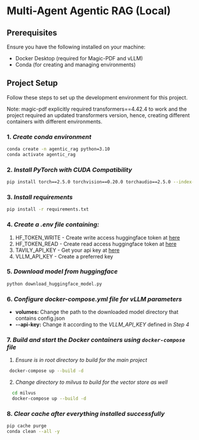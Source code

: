 # Multi-Agent Agentic RAG (Local)

## Prerequisites

Ensure you have the following installed on your machine:
- Docker Desktop (required for Magic-PDF and vLLM)
- Conda (for creating and managing environments)

## Project Setup

Follow these steps to set up the development environment for this project.

Note: magic-pdf explicitly required transformers==4.42.4 to work and the project required an updated transformers version, hence, creating different containers with different environments.

### 1. *Create conda environment*
```bash
conda create -n agentic_rag python=3.10
conda activate agentic_rag
```

### 2. *Install PyTorch with CUDA Compatibility*
```bash
pip install torch==2.5.0 torchvision==0.20.0 torchaudio==2.5.0 --index-url https://download.pytorch.org/whl/cu124
```

### 3. *Install requirements*
```bash
pip install -r requirements.txt
```

### 4. *Create a .env file containing:*
1. HF_TOKEN_WRITE - Create write access huggingface token at [here](https://huggingface.co/security-checkup?next=%2Fsettings%2Ftokens)
2. HF_TOKEN_READ - Create read access huggingface token at [here](https://huggingface.co/security-checkup?next=%2Fsettings%2Ftokens)
3. TAVILY_API_KEY - Get your api key at [here](https://tavily.com/)
4. VLLM_API_KEY - Create a preferred key

### 5. *Download model from huggingface*
```bash
python download_huggingface_model.py
```

### 6. *Configure docker-compose.yml file for vLLM parameters*
- **volumes:** Change the path to the downloaded model directory that contains config.json
- **--api-key:** Change it according to the *VLLM_API_KEY* defined in *Step 4*

### 7. *Build and start the Docker containers using `docker-compose` file*
1. *Ensure is in root directory to build for the main project*
```bash
 docker-compose up --build -d
 ```
2. *Change directory to milvus to build for the vector store as well*
```bash
  cd milvus
  docker-compose up --build -d
 ```

### 8. *Clear cache after everything installed successfully*
```bash
pip cache purge
conda clean --all -y
```